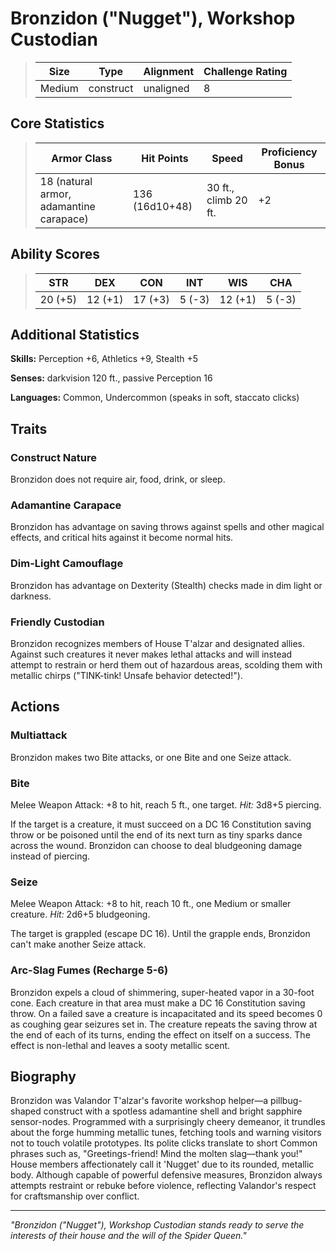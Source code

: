 # Bronzidon ("Nugget"), Workshop Custodian

<link rel="stylesheet" href="../drow_theme.css">

> | **Size** | **Type** | **Alignment** | **Challenge Rating** |
> |----------|----------|---------------|----------------------|
> | Medium | construct | unaligned | 8 |

## Core Statistics

> | **Armor Class** | **Hit Points** | **Speed** | **Proficiency Bonus** |
> |-----------------|----------------|-----------|------------------------|
> | 18 (natural armor, adamantine carapace) | 136 (16d10+48) | 30 ft., climb 20 ft. | +2 |

## Ability Scores

> | **STR** | **DEX** | **CON** | **INT** | **WIS** | **CHA** |
> |---------|---------|---------|---------|---------|---------|
> | 20 (+5) | 12 (+1) | 17 (+3) | 5 (-3) | 12 (+1) | 5 (-3) |

## Additional Statistics

**Skills:** Perception +6, Athletics +9, Stealth +5

**Senses:** darkvision 120 ft., passive Perception 16

**Languages:** Common, Undercommon (speaks in soft, staccato clicks)

## Traits

### Construct Nature
Bronzidon does not require air, food, drink, or sleep.

### Adamantine Carapace
Bronzidon has advantage on saving throws against spells and other magical effects, and critical hits against it become normal hits.

### Dim-Light Camouflage
Bronzidon has advantage on Dexterity (Stealth) checks made in dim light or darkness.

### Friendly Custodian
Bronzidon recognizes members of House T'alzar and designated allies. Against such creatures it never makes lethal attacks and will instead attempt to restrain or herd them out of hazardous areas, scolding them with metallic chirps ("TINK-tink! Unsafe behavior detected!").

## Actions

### Multiattack
Bronzidon makes two Bite attacks, or one Bite and one Seize attack.

### Bite
Melee Weapon Attack: +8 to hit, reach 5 ft., one target. *Hit:* 3d8+5 piercing.

If the target is a creature, it must succeed on a DC 16 Constitution saving throw or be poisoned until the end of its next turn as tiny sparks dance across the wound. Bronzidon can choose to deal bludgeoning damage instead of piercing.

### Seize
Melee Weapon Attack: +8 to hit, reach 10 ft., one Medium or smaller creature. *Hit:* 2d6+5 bludgeoning.

The target is grappled (escape DC 16). Until the grapple ends, Bronzidon can't make another Seize attack.

### Arc-Slag Fumes (Recharge 5-6)
Bronzidon expels a cloud of shimmering, super-heated vapor in a 30-foot cone. Each creature in that area must make a DC 16 Constitution saving throw. On a failed save a creature is incapacitated and its speed becomes 0 as coughing gear seizures set in. The creature repeats the saving throw at the end of each of its turns, ending the effect on itself on a success. The effect is non-lethal and leaves a sooty metallic scent.

## Biography

Bronzidon was Valandor T'alzar's favorite workshop helper—a pillbug-shaped construct with a spotless adamantine shell and bright sapphire sensor-nodes. Programmed with a surprisingly cheery demeanor, it trundles about the forge humming metallic tunes, fetching tools and warning visitors not to touch volatile prototypes. Its polite clicks translate to short Common phrases such as, "Greetings-friend! Mind the molten slag—thank you!" House members affectionately call it 'Nugget' due to its rounded, metallic body. Although capable of powerful defensive measures, Bronzidon always attempts restraint or rebuke before violence, reflecting Valandor's respect for craftsmanship over conflict.

---

*"Bronzidon ("Nugget"), Workshop Custodian stands ready to serve the interests of their house and the will of the Spider Queen."*
